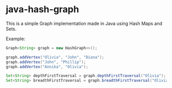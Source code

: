 # java-hash-graph
This is a simple Graph implementation made in Java using Hash Maps and Sets. 

Example:
```java
Graph<String> graph = new HashGraph<>();

graph.addVertex("Olivia", "John", "Diana");
graph.addVertex("John", "Phillip");
graph.addVertex("Annika", "Olivia");

Set<String> depthFirstTraversal = graph.depthFirstTraversal("Olivia");
Set<String> breadthFirstTraversal = graph.breadthFirstTraversal("Olivia");
```